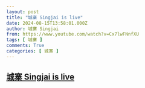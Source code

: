 ```yaml
---
layout: post
title: "城寨 Singjai is live"
date: 2024-08-15T13:58:01.000Z
author: 城寨 Singjai
from: https://www.youtube.com/watch?v=Cx7lwFNnfXU
tags: [ 城寨 ]
comments: True
categories: [ 城寨 ]
---
```

<!--1723730281000-->
[城寨 Singjai is live](https://www.youtube.com/watch?v=Cx7lwFNnfXU)
------

<div>

</div>
